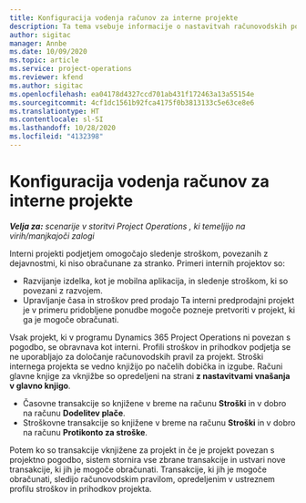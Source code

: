 ```yaml
---
title: Konfiguracija vodenja računov za interne projekte
description: Ta tema vsebuje informacije o nastavitvah računovodskih postopkov za interne projekte v aplikaciji Project Operations.
author: sigitac
manager: Annbe
ms.date: 10/09/2020
ms.topic: article
ms.service: project-operations
ms.reviewer: kfend
ms.author: sigitac
ms.openlocfilehash: ea04178d4327ccd701ab431f172463a13a55154e
ms.sourcegitcommit: 4cf1dc1561b92fca4175f0b3813133c5e63ce8e6
ms.translationtype: HT
ms.contentlocale: sl-SI
ms.lasthandoff: 10/28/2020
ms.locfileid: "4132398"
---
```

# <a name="configure-accounting-for-internal-projects"></a>Konfiguracija vodenja računov za interne projekte

_**Velja za:** scenarije v storitvi Project Operations , ki temeljijo na virih/manjkajoči zalogi_

Interni projekti podjetjem omogočajo sledenje stroškom, povezanih z dejavnostmi, ki niso obračunane za stranko. Primeri internih projektov so:

- Razvijanje izdelka, kot je mobilna aplikacija, in sledenje stroškom, ki so povezani z razvojem.
- Upravljanje časa in stroškov pred prodajo Ta interni predprodajni projekt je v primeru pridobljene ponudbe mogoče pozneje pretvoriti v projekt, ki ga je mogoče obračunati.

Vsak projekt, ki v programu Dynamics 365 Project Operations ni povezan s pogodbo, se obravnava kot interni. Profili stroškov in prihodkov podjetja se ne uporabljajo za določanje računovodskih pravil za projekt. Stroški internega projekta se vedno knjižijo po načelih dobička in izgube. Računi glavne knjige za vknjižbe so opredeljeni na strani **z nastavitvami vnašanja v glavno knjigo**.

- Časovne transakcije so knjižene v breme na računu **Stroški** in v dobro na računu **Dodelitev plače**.
- Stroškovne transakcije so knjižene v breme na računu **Stroški** in v dobro na računu **Protikonto za stroške**.

Potem ko so transakcije vknjižene za projekt in če je projekt povezan s projektno pogodbo, sistem stornira vse zbrane transakcije in ustvari nove transakcije, ki jih je mogoče obračunati. Transakcije, ki jih je mogoče obračunati, sledijo računovodskim pravilom, opredeljenim v ustreznem profilu stroškov in prihodkov projekta.


